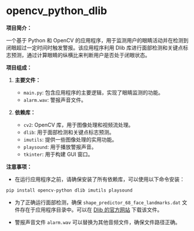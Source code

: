 # opencv_python_dlib

**项目简介：**

一个基于 Python 和 OpenCV 的应用程序，用于监测用户的眼睛活动并在检测到闭眼超过一定时间时触发警报。该应用程序利用 Dlib 库进行面部检测和关键点标志预测，通过计算眼睛的纵横比来判断用户是否处于闭眼状态。

**项目组成：**

1. **主要文件：**
   - `main.py`: 包含应用程序的主要逻辑，实现了眼睛监测的功能。
   - `alarm.wav`: 警报声音文件。

2. **依赖库：**
   - `cv2`: OpenCV 库，用于图像处理和视频流处理。
   - `dlib`: 用于面部检测和关键点标志预测。
   - `imutils`: 提供一些图像处理的实用功能。
   - `playsound`: 用于播放警报声音。
   - `tkinter`: 用于构建 GUI 窗口。

**注意事项：**

- 在运行应用程序之前，请确保安装了所有依赖库，可以使用以下命令安装：

```bash
pip install opencv-python dlib imutils playsound
```

- 为了正确运行面部检测，确保 `shape_predictor_68_face_landmarks.dat` 文件存在于应用程序目录中。可以在 [Dlib 的官方网站](http://dlib.net/files/shape_predictor_68_face_landmarks.dat.bz2) 下载该文件。

- 警报声音文件 `alarm.wav` 可以替换为其他音频文件，确保文件路径正确。

